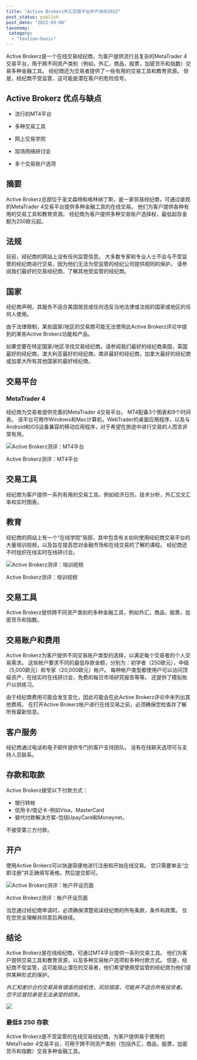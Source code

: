 ```yaml
---
title: "Active Brokerz外汇交易平台开户测评2022"
post_status: publish
post_date: "2022-03-08"
taxonomy:
 category: 
  - "toutiao-basic"
---
```


Active Brokerz是一个在线交易经纪商，为客户提供流行且复杂的MetaTrader 4交易平台，用于跨不同资产类别（例如，外汇，商品，股票，加密货币和指数）交易多种金融工具。 经纪商还为交易者提供了一些有用的交易工具和教育资源。 但是，经纪商不受监管，这可能是潜在客户的危险信号。

## Active Brokerz 优点与缺点

- 流行的MT4平台
    
- 多种交易工具
    
- 网上交易学院
    
- 现场网络研讨会
    
- 多个交易账户选项
    

## 摘要

Active Brokerz总部位于圣文森特和格林纳丁斯，是一家贸易经纪商，可通过直观的MetaTrader 4交易平台提供多种金融工具的在线交易。 他们为客户提供各种有用的交易工具和教育资源。 经纪商为客户提供多种交易账户选择权，最低起存金额为250欧元起。

## 法规

目前，经纪商的网站上没有任何监管信息。 大多数专家和专业人士不会与不受监管的经纪商进行交易，因为他们无法为受监管的经纪公司提供相同的保护。 请参阅我们最好的交易经纪商，了解其他受监管的经纪商。

## 国家

经纪商声明，其服务不适合美国居民或任何违反当地法律或法规的国家或地区的任何人使用。

由于法律限制，某些国家/地区的交易商可能无法使用此Active Brokerz评论中提到的某些Active Brokerz功能和产品。

如果您要在特定国家/地区寻找交易经纪商，请参阅我们最好的经纪商美国，英国最好的经纪商，澳大利亚最好的经纪商，南非最好的经纪商，加拿大最好的经纪商或加拿大所有其他国家的最好经纪商。

## 交易平台

### **MetaTrader 4**

经纪商为交易者提供完善的MetaTrader 4交易平台。 MT4配备3个图表和9个时间表。 该平台可用作Windows和Mac计算机，WebTrader的桌面应用程序，以及与Android和iOS设备兼容的移动应用程序，对于希望在旅途中进行交易的人而言非常有用。

![Active Brokerz测评：MT4平台](https://cdn.fendou.la/funstoutiao/2020/11/Active-Brokerz-Review-MT4-Platform.jpg "Active Brokerz测评：MT4平台")

Active Brokerz测评：MT4平台

## 交易工具

经纪商为客户提供一系列有用的交易工具，例如经济日历，技术分析，外汇交叉汇率和实时图表。

## 教育

经纪商的网站上有一个“在线学院”局部，其中包含有关如何使用经纪商交易平台的大量培训视频，以及旨在提高您对金融市场和在线交易的了解的课程。 经纪商还不时组织在线实时在线研讨会。

![Active Brokerz测评：培训视频](https://cdn.fendou.la/funstoutiao/2020/11/Active-Brokerz-Review-Training-Videos-.jpg "Active Brokerz测评：培训视频")

Active Brokerz测评：培训视频

## 交易工具

Active Brokerz提供跨不同资产类别的多种金融工具，例如外汇，商品，股票，加密货币和指数。

## 交易账户和费用

Active Brokerz为客户提供不同交易账户类型的选择，以满足每个交易者的个人交易需求。 这些帐户要求不同的最低存款金额，分别为：初学者（250欧元），中级（5,000欧元）和专家（20,000欧元）帐户。 每种帐户类型都使用户可以访问顶级资产，在线实时在线研讨会，免费的每日市场研究报告等等。 还提供了模拟账户以供练习。

由于经纪商费用可能会发生变化，因此可能会在此Active Brokerz评论中未列出其他费用。 在打开Active Brokerz帐户进行在线交易之前，必须确保您检查并了解所有最新信息。

## 客户服务

经纪商通过电话和电子邮件提供专门的客户支持团队。 没有在线聊天选项可与支持人员联系。

## 存款和取款

Active Brokerz接受以下付款方式：

- 银行转帐
- 信用卡/借记卡-例如Visa，MasterCard
- 替代付款解决方案-包括UpayCard和Moneynet。

不接受第三方付款。

## 开户

使用Active Brokerz可以快速简便地进行注册和开始在线交易。 您只需要单击“立即注册”并正确填写表格，然后提交即可。

![Active Brokerz测评：帐户开设页面](https://cdn.fendou.la/funstoutiao/2020/11/Active-Brokerz-Review-Account-Opening-Page-540x1024.jpg "Active Brokerz测评：帐户开设页面")

Active Brokerz测评：帐户开设页面

当您通过经纪商申请时，必须确保清楚阅读经纪商的所有条款，条件和政策。 仅在您完全理解并同意后再继续。

## 结论

Active Brokerz是在线经纪商，可通过MT4平台提供一系列交易工具。 他们为客户提供交易工具和教育资源，以及多种交易帐户选项和多种付款方式。 但是，经纪商不受监管，这可能阻止潜在的交易者，他们希望使用受监管的经纪商为他们提供某种形式的保护。

_外汇和差价合约交易具有很高的投机性，风险很高，可能并不适合所有投资者。 您不应冒险承受无法承受的损失。_

![](https://cdn.fendou.la/funstoutiao/2020/11/Active-Brokerz-Logo.png)

### 最低$ 250 存款

Active Brokerz是不受监管的在线交易经纪商，为客户提供易于使用的MetaTrader 4交易平台，可用于跨不同资产类别（包括外汇，商品，股票，加密货币和指数）交易多种金融工具。

